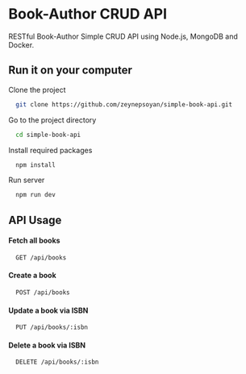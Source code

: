# Book-Author CRUD API
RESTful Book-Author Simple CRUD API using Node.js, MongoDB and Docker.


## Run it on your computer

Clone the project

```bash
  git clone https://github.com/zeynepsoyan/simple-book-api.git
```

Go to the project directory

```bash
  cd simple-book-api
```

Install required packages

```bash
  npm install
```

Run server 

```bash
  npm run dev
```

  
## API Usage

#### Fetch all books

```http
  GET /api/books
```

#### Create a book

```http
  POST /api/books
```
 
#### Update a book via ISBN

```http
  PUT /api/books/:isbn
```

#### Delete a book via ISBN

```http
  DELETE /api/books/:isbn
```